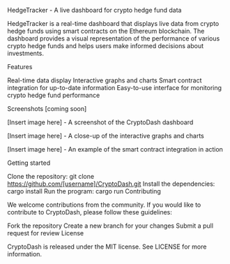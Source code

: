 HedgeTracker - A live dashboard for crypto hedge fund data

HedgeTracker is a real-time dashboard that displays live data from crypto hedge funds using smart contracts on the Ethereum blockchain. The dashboard provides a visual representation of the performance of various crypto hedge funds and helps users make informed decisions about investments.

Features

Real-time data display
Interactive graphs and charts
Smart contract integration for up-to-date information
Easy-to-use interface for monitoring crypto hedge fund performance


Screenshots [coming soon]

[Insert image here] - A screenshot of the CryptoDash dashboard

[Insert image here] - A close-up of the interactive graphs and charts

[Insert image here] - An example of the smart contract integration in action

Getting started

Clone the repository: git clone https://github.com/[username]/CryptoDash.git
Install the dependencies: cargo install
Run the program: cargo run
Contributing

We welcome contributions from the community. If you would like to contribute to CryptoDash, please follow these guidelines:

Fork the repository
Create a new branch for your changes
Submit a pull request for review
License

CryptoDash is released under the MIT license. See LICENSE for more information.